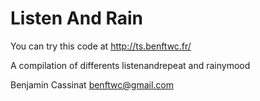 Listen And Rain
=============

You can try this code at http://ts.benftwc.fr/

A compilation of differents listenandrepeat and rainymood

Benjamin Cassinat <benftwc@gmail.com>
